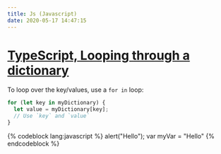 ```yaml
---
title: Js (Javascript)
date: 2020-05-17 14:47:15
---
```


# [TypeScript, Looping through a dictionary](https://stackoverflow.com/questions/16174182/typescript-looping-through-a-dictionary)

To loop over the key/values, use a `for in` loop:

```js
for (let key in myDictionary) {
  let value = myDictionary[key];
  // Use `key` and `value`
}
```

{% codeblock lang:javascript  %}
alert("Hello");
var myVar = "Hello"
{% endcodeblock %}

<!-- {% youtube I07XMi7MHd4?t=296  %} -->
